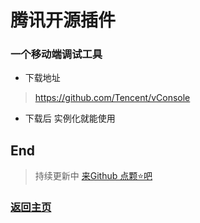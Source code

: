 # 腾讯开源插件

### 一个移动端调试工具

* 下载地址
> https://github.com/Tencent/vConsole
* 下载后 实例化就能使用

## End

> 持续更新中 [来Github 点颗⭐吧](https://github.com/zhongmeizhi/Interview-Knowledge-FED)

### [返回主页](/README.md)